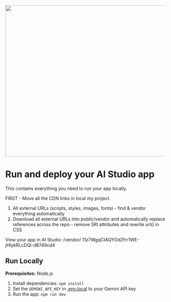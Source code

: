 <div align="center">
<img width="1200" height="475" alt="GHBanner" src="/vendor/0aa67016-6eaf-458a-adb2-6e31a0763ed6-2c20a08a" />
</div>

# Run and deploy your AI Studio app

This contains everything you need to run your app locally.

FIRST - Move all the CDN links in local my project. 
1. All external URLs (scripts, styles, images, fonts) - find & vendor everything automatically
2. Download all external URLs into public/vendor and automatically replace references across the repo - remove SRI attributes and rewrite url() in CSS

View your app in AI Studio: /vendor/
11z7WgqCtAQYOdZfrr1WE-jHlykRLcDQi-d8749cd4

## Run Locally

**Prerequisites:**  Node.js


1. Install dependencies:
   `npm install`
2. Set the `GEMINI_API_KEY` in [.env.local](.env.local) to your Gemini API key
3. Run the app:
   `npm run dev`
